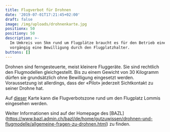 ```yaml
---
title: Flugverbot für Drohnen
date: '2019-07-01T17:21:45+02:00'
draft: false
image: /img/uploads/drohnenkarte.jpg
positionx: 50
positiony: 50
description: >-
  Im Umkreis von 5km rund um Flugplätze braucht es für den Betrieb einer Drohne
  vorgängig eine Bewilligung durch den Flugplatzhalter.
buttons: []
---
```

Drohnen sind ferngesteuerte, meist kleinere Fluggeräte. Sie sind rechtlich den Flugmodellen gleichgestellt. Bis zu einem Gewicht von 30 Kilogramm dürfen sie grundsätzlich ohne Bewilligung eingesetzt werden. Voraussetzung ist allerdings, dass der «Pilot» jederzeit Sichtkontakt zu seiner Drohne hat.

Auf [dieser](https://www.google.com/maps/d/viewer?mid=1m8mRRQmvtaX8GSnXe6ZEBRCEesd0TjhK&ll=47.52322222650904%2C9.009629051899083&z=13) Karte kann die Flugverbotszone rund um den Flugplatz Lommis eingesehen werden.

Weiter Informationen sind auf der Homepage des [BAZL] (https://www.bazl.admin.ch/bazl/de/home/gutzuwissen/drohnen-und-flugmodelle/allgemeine-fragen-zu-drohnen.html) zu finden.
